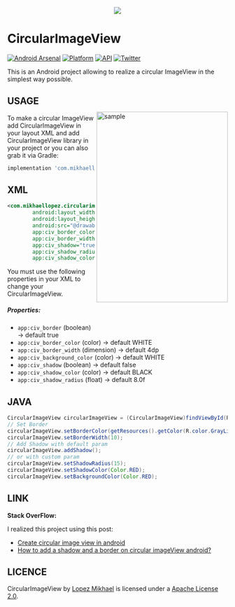 <p align="center"><img src="http://i67.tinypic.com/2ij1d2r.jpg"></p>

CircularImageView
=================

[![Android Arsenal](https://img.shields.io/badge/Android%20Arsenal-CircularImageView-lightgrey.svg?style=flat)](https://android-arsenal.com/details/1/2846)
[![Platform](https://img.shields.io/badge/platform-android-green.svg)](http://developer.android.com/index.html)
[![API](https://img.shields.io/badge/API-14%2B-brightgreen.svg?style=flat)](https://android-arsenal.com/api?level=14)
[![Twitter](https://img.shields.io/badge/Twitter-@LopezMikhael-blue.svg?style=flat)](http://twitter.com/lopezmikhael)

This is an Android project allowing to realize a circular ImageView in the simplest way possible.

<img src="/preview/preview.gif" alt="sample" title="sample" width="300" height="435" align="right" vspace="52" />

USAGE
-----

To make a circular ImageView add CircularImageView in your layout XML and add CircularImageView library in your project or you can also grab it via Gradle:

```groovy
implementation 'com.mikhaellopez:circularimageview:3.0.2'
```

XML
-----

```xml
<com.mikhaellopez.circularimageview.CircularImageView
        android:layout_width="250dp"
        android:layout_height="250dp"
        android:src="@drawable/image"
        app:civ_border_color="#EEEEEE"
        app:civ_border_width="4dp"
        app:civ_shadow="true"
        app:civ_shadow_radius="10"
        app:civ_shadow_color="#8BC34A"/>
```

You must use the following properties in your XML to change your CircularImageView.


##### Properties:

* `app:civ_border`              (boolean)   -> default true
* `app:civ_border_color`        (color)     -> default WHITE
* `app:civ_border_width`        (dimension) -> default 4dp
* `app:civ_background_color`    (color) -> default WHITE
* `app:civ_shadow`              (boolean)   -> default false
* `app:civ_shadow_color`        (color)     -> default BLACK
* `app:civ_shadow_radius`       (float)     -> default 8.0f

JAVA
-----

```java
CircularImageView circularImageView = (CircularImageView)findViewById(R.id.yourCircularImageView);
// Set Border
circularImageView.setBorderColor(getResources().getColor(R.color.GrayLight));
circularImageView.setBorderWidth(10);
// Add Shadow with default param
circularImageView.addShadow();
// or with custom param
circularImageView.setShadowRadius(15);
circularImageView.setShadowColor(Color.RED);
circularImageView.setBackgroundColor(Color.RED);
```

LINK
-----

**Stack OverFlow:**

I realized this project using this post:
* [Create circular image view in android](http://stackoverflow.com/a/16208548/1832221)
* [How to add a shadow and a border on circular imageView android?](http://stackoverflow.com/q/17655264/1832221)


LICENCE
-----

CircularImageView by [Lopez Mikhael](http://mikhaellopez.com/) is licensed under a [Apache License 2.0](http://www.apache.org/licenses/LICENSE-2.0).
